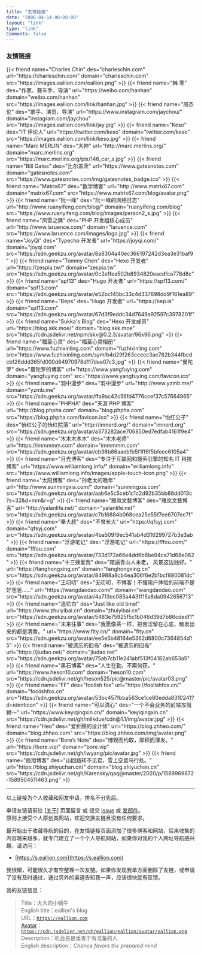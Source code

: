 ```yaml
---
title: "友情链接"
date: "2006-04-14 00:00:00"
layout: "link"
type: "link"
Comments: false
---
```


### 友情链接

<div class="links">
{{< friend name="Charles Chin" des="charleschin.com" url="https://charleschin.com" domain="charleschin.com" src="https://images.eallion.com/eallion.png" >}}
{{< friend name="韩 寒" des="作家、赛车手、导演" url="https://weibo.com/hanhan" domain="weibo.com/hanhan" src="https://images.eallion.com/link/hanhan.jpg" >}}
{{< friend name="周杰伦" des="歌手、演员、导演" url="https://www.instagram.com/jaychou/" domain="instagram.com/jaychou" src="https://images.eallion.com/link/jay.jpg" >}}
{{< friend name="Keso" des="IT 评论人" url="https://twitter.com/keso" domain="twitter.com/keso" src="https://images.eallion.com/link/keso.jpg" >}}
{{< friend name="Marc MERLIN" des="大神" url="http://marc.merlins.org/" domain="marc.merlins.org" src="https://marc.merlins.org/pix/146_car_s.jpg" >}}
{{< friend name="Bill Gates" des="比尔盖茨" url="https://www.gatesnotes.com" domain="gatesnotes.com" src="https://www.gatesnotes.com/img/gatesnotes_badge.ico" >}}
{{< friend name="Matrix67" des="数学博客" url="http://www.matrix67.com" domain="matrix67.com" src="https://www.matrix67.com/blog/avatar.png" >}}
{{< friend name="阮一峰" des="阮一峰的网络日志" url="http://www.ruanyifeng.com/blog/" domain="ruanyifeng.com/blog" src="https://www.ruanyifeng.com/blog/images/person2_s.jpg" >}}
{{< friend name="风雪之隅" des="PHP 开发组核心成员" url="http://www.laruence.com/" domain="laruence.com" src="https://www.laruence.com/images/logo.jpg" >}}
{{< friend name="JoyQi" des="Typecho 开发者" url="https://joyqi.com/" domain="joyqi.com" src="https://sdn.geekzu.org/avatar/8a8304a40ec366197242d3ea3e31baf9" >}}
{{< friend name="Tommy Chen" des="Hexo 开发者" url="https://zespia.tw/" domain="zespia.tw" src="https://sdn.geekzu.org/avatar/0c2e1fea502b8934820eacdfca778d8c" >}}
{{< friend name="spf13" des="Hugo 开发者" url="https://spf13.com/" domain="spf13.com" src="https://sdn.geekzu.org/avatar/e52bc145bc33c4d337698dd9f161ea89" >}}
{{< friend name="Beps" des="Hugo 开发者" url="https://bep.is" domain="spf13.com" src="https://sdn.geekzu.org/avatar/67d3f9eddc34d7649a92597c3978201f" >}}
{{< friend name="Sukka's Blog" des="Hexo 开发成员" url="https://blog.skk.moe/" domain="blog.skk.moe" src="https://cdn.jsdelivr.net/npm/skx@0.2.3/avatar/96x96.png" >}}
{{< friend name="福至心灵" des="福至心灵相册" url="https://www.fuzhixinling.com" domain="fuzhixinling.com" src="https://www.fuzhixinling.com/sym/b4d29f263ccecc3ae782b344fbcdcb126ddd365fd000d84970978d117dee07c3.jpg" >}}
{{< friend name="曼陀罗" des="曼陀罗的博客" url="https://www.yangfuying.com" domain="yangfuying.com" src="https://www.yangfuying.com/favicon.ico" >}}
{{< friend name="羽中漫步" des="羽中漫步" url="http://www.yzmb.me/" domain="yzmb.me" src="https://sdn.geekzu.org/avatar/ffa9ac42c56fd4776ccef37c57664965" >}}
{{< friend name="PHPHA" des="天涯 PHP 博客" url="http://blog.phpha.com" domain="blog.phpha.com" src="https://blog.phpha.com/favicon.ico" >}}
{{< friend name="怡红公子" des="怡红公子的怡红院落" url="http://imnerd.org/" domain="imnerd.org" src="https://sdn.geekzu.org/avatar/a373282ace706850ed7edfab4161f9e4" >}}
{{< friend name="木木木木木" des="木木老师" url="https://immmmm.com" domain="immmmm.com" src="https://sdn.geekzu.org/avatar/cb98b86aaebfb5f1ff6f5bfeec6105a4" >}}
{{< friend name="月光博客" des="专注于互联网和搜索引擎的知名 IT 科技博客" url="https://www.williamlong.info/" domain="williamlong.info" src="https://www.williamlong.info/images/apple-touch-icon.png" >}}
{{< friend name="太阳博客" des="孙老太的晚年" url="http://www.sunmingxia.com/" domain="sunmingxia.com" src="https://sdn.geekzu.org/avatar/aab6e5c5ceb1c1c2d92b35bb88dd013c?s=32&d=mm&r=g" >}}
{{< friend name="雅岚文藝博客" des="雅岚文藝博客" url="http://yalanlife.net/" domain="yalanlife.net" src="https://sdn.geekzu.org/avatar/c7b16884b068cea25e55f7ee6707ec7f" >}}
{{< friend name="秦大叔" des="不曾长大" url="https://qfsyj.com" domain="qfsyj.com" src="https://sdn.geekzu.org/avatar/4ba509f9ec541ab4d316299727b3e3ab" >}}
{{< friend name="浮游笔记" des="浮游笔记" url="https://fffou.com/" domain="fffou.com" src="https://sdn.geekzu.org/avatar/733d172a66e4dd6b6be94ca71d68e062" >}}
{{< friend name="十三姨爱我" des="踏遍青山人未老， 风景这边独好。" url="https://fanghongxing.cn" domain="fanghongxing.cn" src="https://sdn.geekzu.org/avatar/84988a8cb4ea306f6e2b1bcf880081dc" >}}
{{< friend name="王叨叨" des="无叨叨，不博客！不懂用户体验的前端不是好爸爸……" url="https://wangdaodao.com/" domain="wangdaodao.com" src="https://sdn.geekzu.org/avatar/4a713ec085a4431f15a8da0942656713" >}}
{{< friend name="追忆白" des="Just like old time!" url="https://www.zhuiyibai.cn" domain="zhuiyibai.cn" src="https://sdn.geekzu.org/avatar/5483e75925f5c1b046d39d7b86cdedf1" >}}
{{< friend name="未来往事" des="我愿像茶一样，把苦涩留在心底，散发出来的都是清香。" url="https://www.fity.cn/" domain="fity.cn" src="https://sdn.geekzu.org/avatar/ee5e5b48164e5362d8800c7364854d15" >}}
{{< friend name="被遗忘的旧岛" des="被遗忘的旧岛" url="https://jiudao.net/" domain="jiudao.net" src="https://sdn.geekzu.org/avatar/75ab7cb11e241abf513f04182ab653a5" >}}
{{< friend name="黑石博客" des="人生在勤，不索何获。" url="https://www.heson10.com" domain="heson10.com" src="https://cdn.jsdelivr.net/gh/heson525/pic@master/pic/avatar03.png" >}}
{{< friend name="FF" des="foolish fox" url="https://foolishfox.cn/" domain="foolishfox.cn" src="https://sdn.geekzu.org/avatar/53bc457fbba563ce1ce80edda8310241?d=identicon" >}}
{{< friend name="可以清心" des="一个不会业务的前端攻城狮～" url="https://www.keyiqingxin.cn/" domain="keyiqingxin.cn" src="https://cdn.jsdelivr.net/gh/milkdue/cdn@1.1/img/avatar.jpg" >}}
{{< friend name="Heo" des="爱折腾的设计师" url="https://blog.zhheo.com/" domain="blog.zhheo.com" src="https://blog.zhheo.com/img/avatar.png" >}}
{{< friend name="Bore’s Note" des="博观而约取，厚积而薄发。" url="https://bore.vip/" domain="bore.vip" src="https://cdn.jsdelivr.net/gh/iwyang/pic/avatar.jpg" >}}
{{< friend name="辰旭博客" des="山回路转不见君，雪上空留马行处。" url="https://blog.shiyuchan.cn/" domain="blog.shiyuchan.cn" src="https://cdn.jsdelivr.net/gh/Karensky/qaq@master/2020/p/1589969872-1589504511463.png" >}}
</div>

---

以上链接为个人收藏和网友申请，排名不分先后。

申请友链请前往 [[关于](https://eallion.com/about/)] 页面留言 或 提交 [Issue](https://github.com/eallion/eallion.com/issues/new) 或 [发邮件](mailto:eallions@gmail.com)。  
原则上接受个人原创类网站，欢迎交换友链且没有任何要求。  

最开始出于收藏导航的目的，在友情链接页面添加了很多博客和网站，后来收集的内容越来越多，就专门建立了一个个人导航网站，如果你对我的个人网址导航感兴趣，请访问：

- [https://s.eallion.com](https://s.eallion.com)

我很懒，可能很久才有空整理一次友链。如果你发现我单方面删除了友链，或申请了没有及时通过，通过另外的渠道告知我一声，应该很快就有反馈。

我的友链信息：

> Title：大大的小蜗牛  
> English title：eallion's blog  
> URL：[`https://eallion.com`](https://eallion.com)  
> [Avatar](https://github.com/eallion/eallion/tree/main/avatar)：[`https://cdn.jsdelivr.net/gh/eallion/eallion/avatar/eallion.png`](https://cdn.jsdelivr.net/gh/eallion/eallion/avatar/eallion.png)  
> Description：机会总是垂青于有准备的人  
> English description：_Chance favors the prepared mind_

